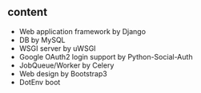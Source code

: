 
## content

* Web application framework by Django
* DB by MySQL
* WSGI server by uWSGI
* Google OAuth2 login support by Python-Social-Auth
* JobQueue/Worker by Celery
* Web design by Bootstrap3
* DotEnv boot
